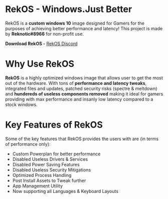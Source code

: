# RekOS - Windows.Just Better
RekOS is a **custom windows 10** image designed for Gamers for the purposes of achieving better performance and latency!
This project is made by **Reknotic#8966** for non-profit use.

**Download RekOS -** [RekOS Discord](https://discord.gg/PMvTHcNHzN)

# Why Use RekOS
**RekOS** is a highly optimized windows image that allows user to get the most out of the hardware. With tons of **performance and latency tweaks**, integrated files and updates, patched security risks (spectre & meltdown) and **hundereds of useless components removed** making it ideal for gamers providing with max performance and insanly low latency compared to a stock windows.

# Key Features of RekOS
Some of the key features that RekOS provides the users with are (in terms of performance only):
- Custom Powerplan for better performance
- Disabled Useless Drivers & Services
- Disabled Power Saving Features
- Disabled Useless Security Mitigations
- Optimized Process Handling
- Post Install Assets to Tweak further
- App Management Utility
- Now supporting all Languages & Keyboard Layouts
